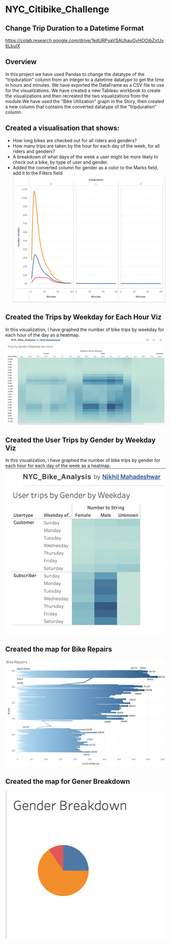 # NYC_Citibike_Challenge
## Change Trip Duration to a Datetime Format 
https://colab.research.google.com/drive/1kdURPyaVSAUhauGvHOOibZxfJv6LbulX


## Overview
In this project we have used Pandas to change the datatype of the "tripduration" column from an integer to a datetime datatype to get the time in hours and minutes. 
We have exported the DataFrame as a CSV file to use for the visualizations. We have created a new Tableau workbook to create the visualizations and then recreated the two visualizations from the module.We have used the "Bike Utilization" graph in the Story, then created a new column that contains the converted datatype of the "tripduration" column.

## Created a visualisation that shows:
* How long bikes are checked out for all riders and genders?
* How many trips are taken by the hour for each day of the week, for all riders and genders?
* A breakdown of what days of the week a user might be more likely to check out a bike, by type of user and gender.
* Added the converted column for gender as a color to the Marks field, add it to the Filters field
![alt text](https://github.com/nikmahadeshwar/NYC_Citibike_Challenge/blob/main/Screen%20Shot%202021-10-31%20at%204.25.13%20PM.png)

## Created the Trips by Weekday for Each Hour Viz

In this visualization, i have graphed the number of bike trips by weekday for each hour of the day as a heatmap.
![alt text](https://github.com/nikmahadeshwar/NYC_Citibike_Challenge/blob/main/Screen%20Shot%202021-10-31%20at%204.31.10%20PM.png)



## Created the User Trips by Gender by Weekday Viz

In this visualization, i have graphed the number of bike trips by gender for each hour for each day of the week as a heatmap.
![alt text](https://github.com/nikmahadeshwar/NYC_Citibike_Challenge/blob/main/Screen%20Shot%202021-10-31%20at%204.33.58%20PM.png)

## Created the map for Bike Repairs
![alt text](https://github.com/nikmahadeshwar/NYC_Citibike_Challenge/blob/main/Screen%20Shot%202021-10-31%20at%204.38.46%20PM.png)

## Created the map for Gener Breakdown
![alt text](https://github.com/nikmahadeshwar/NYC_Citibike_Challenge/blob/main/Screen%20Shot%202021-10-31%20at%204.43.00%20PM.png)



